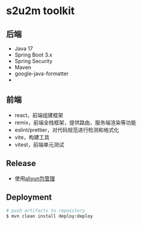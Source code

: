 # s2u2m toolkit

## 后端

- Java 17
- Spring Boot 3.x
- Spring Security
- Maven
- google-java-formatter
- 

## 前端

- react，前端组建框架
- remix，前端全栈框架，提供路由，服务端渲染等功能
- eslint/prettier，对代码规范进行检测和格式化
- vite，构建工具
- vitest，前端单元测试

## Release

- 使用[aliyun包管理](https://packages.aliyun.com/)

## Deployment

```bash
# push artifacts to repository
$ mvn clean install deploy:deploy
```
